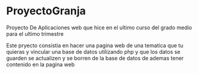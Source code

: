 # ProyectoGranja

Proyecto De Aplicaciones web que hice en el ultimo curso del grado medio para el ultimo trimestre 

Este pryecto consistia en hacer una pagina web de una tematica que tu quieras y vincular una base de datos utilizando php y que los datos se guarden se actualizen y se borren de la base de datos de ademas tener contenido en la pagina web

